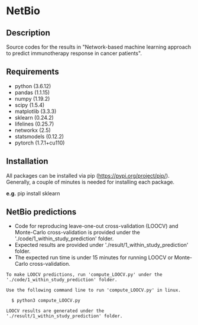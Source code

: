 # NetBio
## Description
Source codes for the results in "Network-based machine learning approach to predict immunotherapy response in cancer patients". 


## Requirements
- python (3.6.12)
- pandas (1.1.15)
- numpy (1.19.2)
- scipy (1.5.4)
- matplotlib (3.3.3)
- sklearn (0.24.2)
- lifelines (0.25.7)
- networkx (2.5)
- statsmodels (0.12.2)
- pytorch (1.7.1+cu110)

## Installation
All packages can be installed via pip (https://pypi.org/project/pip/). Generally, a couple of minutes is needed for installing each package.

**e.g.** pip install sklearn


## NetBio predictions
- Code for reproducing leave-one-out cross-validation (LOOCV) and Monte-Carlo cross-validation is provided under the './code/1_within_study_prediction' folder.
- Expected results are provided under './result/1_within_study_prediction' folder.
- The expected run time is under 15 minutes for running LOOCV or Monte-Carlo cross-validation.




```
To make LOOCV predictions, run 'compute_LOOCV.py' under the './code/1_within_study_prediction' folder.

Use the following command line to run 'compute_LOOCV.py' in linux.

  $ python3 compute_LOOCV.py

LOOCV results are generated under the './result/1_within_study_prediction' folder.
```

